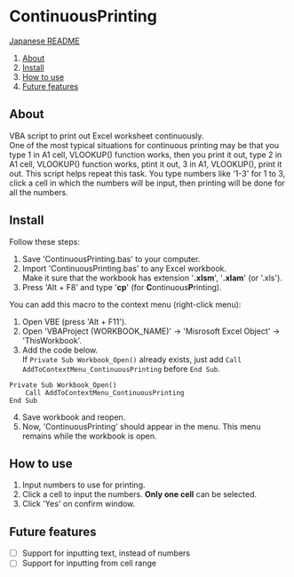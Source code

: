 # ContinuousPrinting

[Japanese README](README.ja.md)

1. [About](#About)
1. [Install](#Install)
1. [How to use](#How-to-use)
1. [Future features](#Future-features)

## About
VBA script to print out Excel worksheet continuously.  
One of the most typical situations for continuous printing may be that you type 1 in A1 cell, VLOOKUP() function works, then you print it out, type 2 in A1 cell, VLOOKUP() function works, ptint it out, 3 in A1, VLOOKUP(), print it out. This script helps repeat this task. You type numbers like '1-3' for 1 to 3, click a cell in which the numbers will be input, then printing will be done for all the numbers.

## Install
Follow these steps: 
1. Save 'ContinuousPrinting.bas' to your computer.
1. Import 'ContinuousPrinting.bas' to any Excel workbook.  
Make it sure that the workbook has extension '**.xlsm**', '**.xlam**' (or '.xls').
1. Press 'Alt + F8' and type '**cp**' (for **C**ontinuous**P**rinting).

You can add this macro to the context menu (right-click menu):
1. Open VBE (press 'Alt + F11').
1. Open 'VBAProject (WORKBOOK_NAME)' -> 'Misrosoft Excel Object' -> 'ThisWorkbook'.
1. Add the code below.  
If `Private Sub Workbook_Open()` already exists, just add `Call AddToContextMenu_ContinuousPrinting` before `End Sub`.
```VB
Private Sub Workbook_Open()
    Call AddToContextMenu_ContinuousPrinting
End Sub
```
4. Save workbook and reopen.
4. Now, 'ContinuousPrinting' should appear in the menu. This menu remains while the workbook is open.

## How to use
1. Input numbers to use for printing.
1. Click a cell to input the numbers. **Only one cell** can be selected.
1. Click 'Yes' on confirm window.

## Future features
- [ ] Support for inputting text, instead of numbers
- [ ] Support for inputting from cell range

